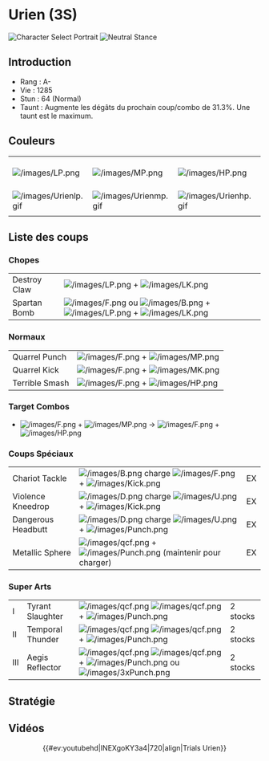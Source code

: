 # Urien (3S)

![Character Select
Portrait](/images/Urien3sport.gif "Character Select Portrait") ![Neutral
Stance](/images/Urien3s-stance.gif "Neutral Stance")

## Introduction

- Rang : A-
- Vie : 1285
- Stun : 64 (Normal)
- Taunt : Augmente les dégâts du prochain coup/combo de 31.3%. Une taunt
  est le maximum.

## Couleurs

|                                                |                                                |                                                |                                                |                                                |                                                |                                                                                                              |
|------------------------------------------------|------------------------------------------------|------------------------------------------------|------------------------------------------------|------------------------------------------------|------------------------------------------------|--------------------------------------------------------------------------------------------------------------|
| ![](/images/LP.png "/images/LP.png")           | ![](/images/MP.png "/images/MP.png")           | ![](/images/HP.png "/images/HP.png")           | ![](/images/LK.png "/images/LK.png")           | ![](/images/MK.png "/images/MK.png")           | ![](/images/HK.png "/images/HK.png")           | ![](/images/LP.png "/images/LP.png")![](/images/MK.png "/images/MK.png")![](/images/HP.png "/images/HP.png") |
| ![](/images/Urienlp.gif "/images/Urienlp.gif") | ![](/images/Urienmp.gif "/images/Urienmp.gif") | ![](/images/Urienhp.gif "/images/Urienhp.gif") | ![](/images/Urienlk.gif "/images/Urienlk.gif") | ![](/images/Urienmk.gif "/images/Urienmk.gif") | ![](/images/Urienhk.gif "/images/Urienhk.gif") | ![](/images/Urienlpmkhp.gif "/images/Urienlpmkhp.gif")                                                       |
|                                                |                                                |                                                |                                                |                                                |                                                |                                                                                                              |

## Liste des coups

### Chopes

|              |                                                                                                                                                        |
|--------------|--------------------------------------------------------------------------------------------------------------------------------------------------------|
| Destroy Claw | ![](/images/LP.png "/images/LP.png") + ![](/images/LK.png "/images/LK.png")                                                                            |
| Spartan Bomb | ![](/images/F.png "/images/F.png") ou ![](/images/B.png "/images/B.png") + ![](/images/LP.png "/images/LP.png") + ![](/images/LK.png "/images/LK.png") |

### Normaux

|                |                                                                           |
|----------------|---------------------------------------------------------------------------|
| Quarrel Punch  | ![](/images/F.png "/images/F.png") + ![](/images/MP.png "/images/MP.png") |
| Quarrel Kick   | ![](/images/F.png "/images/F.png") + ![](/images/MK.png "/images/MK.png") |
| Terrible Smash | ![](/images/F.png "/images/F.png") + ![](/images/HP.png "/images/HP.png") |

### Target Combos

- ![](/images/F.png "/images/F.png") +
  ![](/images/MP.png "/images/MP.png") -\>
  ![](/images/F.png "/images/F.png") +
  ![](/images/HP.png "/images/HP.png")

### Coups Spéciaux

|                    |                                                                                                                           |     |
|--------------------|---------------------------------------------------------------------------------------------------------------------------|-----|
| Chariot Tackle     | ![](/images/B.png "/images/B.png") charge ![](/images/F.png "/images/F.png") + ![](/images/Kick.png "/images/Kick.png")   | EX  |
| Violence Kneedrop  | ![](/images/D.png "/images/D.png") charge ![](/images/U.png "/images/U.png") + ![](/images/Kick.png "/images/Kick.png")   | EX  |
| Dangerous Headbutt | ![](/images/D.png "/images/D.png") charge ![](/images/U.png "/images/U.png") + ![](/images/Punch.png "/images/Punch.png") | EX  |
| Metallic Sphere    | ![](/images/qcf.png "/images/qcf.png") + ![](/images/Punch.png "/images/Punch.png") (maintenir pour charger)              | EX  |

### Super Arts

|     |                  |                                                                                                                                                                              |          |
|-----|------------------|------------------------------------------------------------------------------------------------------------------------------------------------------------------------------|----------|
| I   | Tyrant Slaughter | ![](/images/qcf.png "/images/qcf.png") ![](/images/qcf.png "/images/qcf.png") + ![](/images/Punch.png "/images/Punch.png")                                                   | 2 stocks |
| II  | Temporal Thunder | ![](/images/qcf.png "/images/qcf.png") ![](/images/qcf.png "/images/qcf.png") + ![](/images/Punch.png "/images/Punch.png")                                                   | 2 stocks |
| III | Aegis Reflector  | ![](/images/qcf.png "/images/qcf.png") ![](/images/qcf.png "/images/qcf.png") + ![](/images/Punch.png "/images/Punch.png") ou ![](/images/3xPunch.png "/images/3xPunch.png") | 2 stocks |

## Stratégie

## Vidéos

<center>

{{#ev:youtubehd\|INEXgoKY3a4\|720\|align\|Trials Urien}}

</center>
